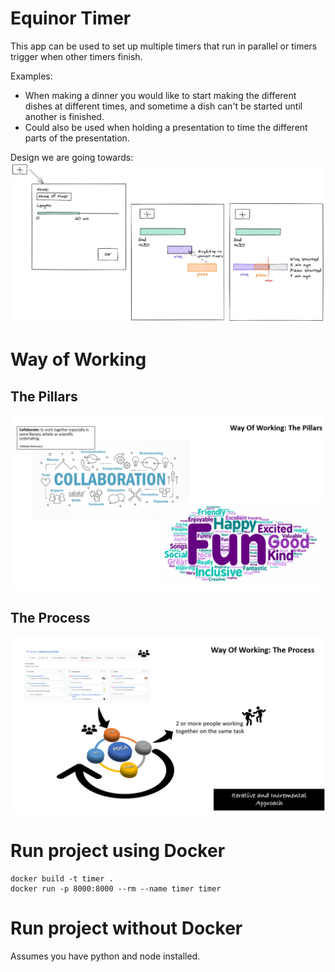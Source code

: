 # Equinor Timer
This app can be used to set up multiple timers that run in parallel or timers trigger when other timers finish.

Examples:
- When making a dinner you would like to start making the different dishes at different times, and sometime a dish can't be started until another is finished.
- Could also be used when holding a presentation to time the different parts of the presentation.

Design we are going towards:
![alt 'UI Sketches'](documents/sketches/sketch_second_iteration)

# Way of Working

## The Pillars

![alt 'The Pillars'](documents/wow_pillars.PNG)

## The Process

![alt 'The Process'](documents/wow_process.PNG)


# Run project using Docker
```
docker build -t timer .
docker run -p 8000:8000 --rm --name timer timer
```

# Run project without Docker
Assumes you have python and node installed. 

